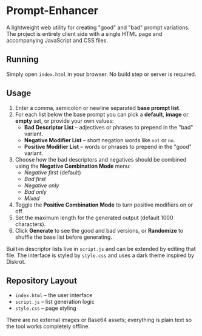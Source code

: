 # Prompt-Enhancer

A lightweight web utility for creating "good" and "bad" prompt variations. The project is entirely client side with a single HTML page and accompanying JavaScript and CSS files.

## Running

Simply open `index.html` in your browser. No build step or server is required.

## Usage

1. Enter a comma, semicolon or newline separated **base prompt list**.
2. For each list below the base prompt you can pick a **default**, **image** or **empty** set, or provide your own values:
   - **Bad Descriptor List** – adjectives or phrases to prepend in the "bad" variant.
   - **Negative Modifier List** – short negation words like `not` or `no`.
   - **Positive Modifier List** – words or phrases to prepend in the "good" variant.
3. Choose how the bad descriptors and negatives should be combined using the **Negative Combination Mode** menu:
   - *Negative first* (default)
   - *Bad first*
   - *Negative only*
   - *Bad only*
   - *Mixed*
4. Toggle the **Positive Combination Mode** to turn positive modifiers on or off.
5. Set the maximum length for the generated output (default 1000 characters).
6. Click **Generate** to see the good and bad versions, or **Randomize** to shuffle the base list before generating.

Built‑in descriptor lists live in `script.js` and can be extended by editing that file. The interface is styled by `style.css` and uses a dark theme inspired by Diskrot.

## Repository Layout

- `index.html` – the user interface
- `script.js` – list generation logic
- `style.css` – page styling

There are no external images or Base64 assets; everything is plain text so the tool works completely offline.
